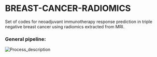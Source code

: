 # BREAST-CANCER-RADIOMICS
Set of codes for neoadjuvant immunotherapy response prediction in triple negative breast cancer using radiomics extracted from MRI. 

### General pipeline:


![Process_description](https://github.com/user-attachments/assets/53100b72-4eaa-4648-ab00-4ca197ec3d64)
